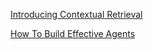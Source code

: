 [Introducing Contextual Retrieval](https://www.anthropic.com/news/contextual-retrieval)

[How To Build Effective Agents](https://www.anthropic.com/research/building-effective-agents)
